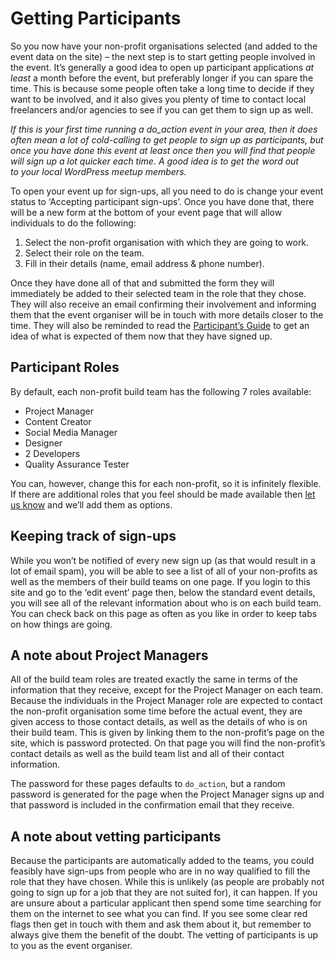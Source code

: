 # Getting Participants

So you now have your non-profit organisations selected (and added to the event data on the site) – the next step is to start getting people involved in the event. It’s generally a good idea to open up participant applications *at least* a month before the event, but preferably longer if you can spare the time. This is because some people often take a long time to decide if they want to be involved, and it also gives you plenty of time to contact local freelancers and/or agencies to see if you can get them to sign up as well.

*If this is your first time running a do\_action event in your area, then it does often mean a lot of cold-calling to get people to sign up as participants, but once you have done this event at least once then you will find that people will sign up a lot quicker each time. A good idea is to get the word out to your local WordPress meetup members.*

To open your event up for sign-ups, all you need to do is change your event status to ‘Accepting participant sign-ups’. Once you have done that, there will be a new form at the bottom of your event page that will allow individuals to do the following:

1.  Select the non-profit organisation with which they are going to work.
2.  Select their role on the team.
3.  Fill in their details (name, email address & phone number).

Once they have done all of that and submitted the form they will immediately be added to their selected team in the role that they chose. They will also receive an email confirming their involvement and informing them that the event organiser will be in touch with more details closer to the time. They will also be reminded to read the [Participant’s Guide](https://make.wordpress.org/community/handbook/meetup-organizer/event-formats/do_action-charity-hackathon/getting-particpants/participants-guide/) to get an idea of what is expected of them now that they have signed up.

## Participant Roles

By default, each non-profit build team has the following 7 roles available:

*   Project Manager
*   Content Creator
*   Social Media Manager
*   Designer
*   2 Developers
*   Quality Assurance Tester

You can, however, change this for each non-profit, so it is infinitely flexible. If there are additional roles that you feel should be made available then [let us know](mailto:support@wordcamp.org) and we’ll add them as options.

## Keeping track of sign-ups

While you won’t be notified of every new sign up (as that would result in a lot of email spam), you will be able to see a list of all of your non-profits as well as the members of their build teams on one page. If you login to this site and go to the ‘edit event’ page then, below the standard event details, you will see all of the relevant information about who is on each build team. You can check back on this page as often as you like in order to keep tabs on how things are going.

## A note about Project Managers

All of the build team roles are treated exactly the same in terms of the information that they receive, except for the Project Manager on each team. Because the individuals in the Project Manager role are expected to contact the non-profit organisation some time before the actual event, they are given access to those contact details, as well as the details of who is on their build team. This is given by linking them to the non-profit’s page on the site, which is password protected. On that page you will find the non-profit’s contact details as well as the build team list and all of their contact information.

The password for these pages defaults to `do_action`, but a random password is generated for the page when the Project Manager signs up and that password is included in the confirmation email that they receive.

## A note about vetting participants

Because the participants are automatically added to the teams, you could feasibly have sign-ups from people who are in no way qualified to fill the role that they have chosen. While this is unlikely (as people are probably not going to sign up for a job that they are not suited for), it can happen. If you are unsure about a particular applicant then spend some time searching for them on the internet to see what you can find. If you see some clear red flags then get in touch with them and ask them about it, but remember to always give them the benefit of the doubt. The vetting of participants is up to you as the event organiser.

<!--
*   [To-do](# "To-do")
-->
